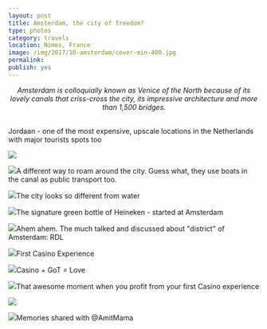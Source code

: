 ```yaml
---
layout: post
title: Amsterdam, the city of freedom?
type: photos
category: travels
location: Nimes, France
image: /img/2017/10-amsterdam/cover-min-400.jpg
permalink: 
publish: yes
---
```


<center><i>
Amsterdam is colloquially known as Venice of the North because of its lovely canals that criss-cross the city, its impressive architecture and more than 1,500 bridges. 
</i></center>


<br>
<p class="center"><img src="{{site.baseurl}}/img/2017/10-amsterdam/cover-min.jpg" alt="">Jordaan -  one of the most expensive, upscale locations in the Netherlands with major tourists spots too</p>

<p class="center"><img src="{{site.baseurl}}/img/2017/10-amsterdam/2-min.jpg"></p>

<p class="center"><img src="{{site.baseurl}}/img/2017/10-amsterdam/4-min.jpg">A different way to roam around the city. Guess what, they use boats in the canal as public transport too.</p>

<p class="center"><img src="{{site.baseurl}}/img/2017/10-amsterdam/5-min.jpg">The city looks so different from water</p>

<p class="center"><img src="{{site.baseurl}}/img/2017/10-amsterdam/6-min.jpg">The signature green bottle of Heineken - started at Amsterdam</p>

<p class="center"><img src="{{site.baseurl}}/img/2017/10-amsterdam/7-min.jpg">Ahem ahem. The much talked and discussed about "district" of Amsterdam: RDL</p>

<p class="center"><img src="{{site.baseurl}}/img/2017/10-amsterdam/8.0-min.jpg">First Casino Experience</p>

<p class="center"><img src="{{site.baseurl}}/img/2017/10-amsterdam/8-min.jpg">Casino + GoT = Love</p>

<p class="center"><img src="{{site.baseurl}}/img/2017/10-amsterdam/9-min.jpg">That awesome moment when you profit from your first Casino experience </p>

<p class="center"><img src="{{site.baseurl}}/img/2017/10-amsterdam/10-min.jpg"></p>

<p class="center"><img src="{{site.baseurl}}/img/2017/10-amsterdam/11-min.jpg">Memories shared with @AmitMama</p>
